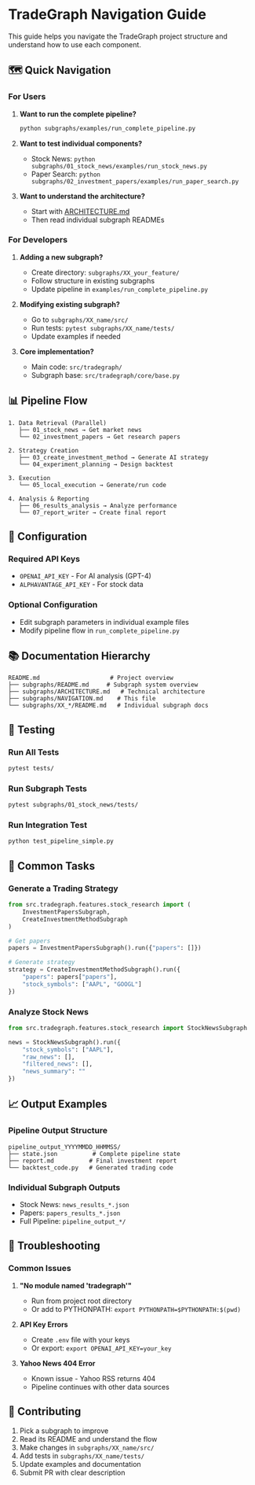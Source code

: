 # TradeGraph Navigation Guide

This guide helps you navigate the TradeGraph project structure and understand how to use each component.

## 🗺️ Quick Navigation

### For Users

1. **Want to run the complete pipeline?**
   ```bash
   python subgraphs/examples/run_complete_pipeline.py
   ```

2. **Want to test individual components?**
   - Stock News: `python subgraphs/01_stock_news/examples/run_stock_news.py`
   - Paper Search: `python subgraphs/02_investment_papers/examples/run_paper_search.py`

3. **Want to understand the architecture?**
   - Start with [ARCHITECTURE.md](ARCHITECTURE.md)
   - Then read individual subgraph READMEs

### For Developers

1. **Adding a new subgraph?**
   - Create directory: `subgraphs/XX_your_feature/`
   - Follow structure in existing subgraphs
   - Update pipeline in `examples/run_complete_pipeline.py`

2. **Modifying existing subgraph?**
   - Go to `subgraphs/XX_name/src/`
   - Run tests: `pytest subgraphs/XX_name/tests/`
   - Update examples if needed

3. **Core implementation?**
   - Main code: `src/tradegraph/`
   - Subgraph base: `src/tradegraph/core/base.py`

## 📊 Pipeline Flow

```
1. Data Retrieval (Parallel)
   ├── 01_stock_news → Get market news
   └── 02_investment_papers → Get research papers

2. Strategy Creation
   ├── 03_create_investment_method → Generate AI strategy
   └── 04_experiment_planning → Design backtest

3. Execution
   └── 05_local_execution → Generate/run code

4. Analysis & Reporting
   ├── 06_results_analysis → Analyze performance
   └── 07_report_writer → Create final report
```

## 🔧 Configuration

### Required API Keys
- `OPENAI_API_KEY` - For AI analysis (GPT-4)
- `ALPHAVANTAGE_API_KEY` - For stock data

### Optional Configuration
- Edit subgraph parameters in individual example files
- Modify pipeline flow in `run_complete_pipeline.py`

## 📚 Documentation Hierarchy

```
README.md                    # Project overview
├── subgraphs/README.md     # Subgraph system overview
├── subgraphs/ARCHITECTURE.md   # Technical architecture
├── subgraphs/NAVIGATION.md    # This file
└── subgraphs/XX_*/README.md   # Individual subgraph docs
```

## 🧪 Testing

### Run All Tests
```bash
pytest tests/
```

### Run Subgraph Tests
```bash
pytest subgraphs/01_stock_news/tests/
```

### Run Integration Test
```bash
python test_pipeline_simple.py
```

## 🚀 Common Tasks

### Generate a Trading Strategy
```python
from src.tradegraph.features.stock_research import (
    InvestmentPapersSubgraph,
    CreateInvestmentMethodSubgraph
)

# Get papers
papers = InvestmentPapersSubgraph().run({"papers": []})

# Generate strategy
strategy = CreateInvestmentMethodSubgraph().run({
    "papers": papers["papers"],
    "stock_symbols": ["AAPL", "GOOGL"]
})
```

### Analyze Stock News
```python
from src.tradegraph.features.stock_research import StockNewsSubgraph

news = StockNewsSubgraph().run({
    "stock_symbols": ["AAPL"],
    "raw_news": [],
    "filtered_news": [],
    "news_summary": ""
})
```

## 📈 Output Examples

### Pipeline Output Structure
```
pipeline_output_YYYYMMDD_HHMMSS/
├── state.json          # Complete pipeline state
├── report.md          # Final investment report
└── backtest_code.py   # Generated trading code
```

### Individual Subgraph Outputs
- Stock News: `news_results_*.json`
- Papers: `papers_results_*.json`
- Full Pipeline: `pipeline_output_*/`

## 🐛 Troubleshooting

### Common Issues

1. **"No module named 'tradegraph'"**
   - Run from project root directory
   - Or add to PYTHONPATH: `export PYTHONPATH=$PYTHONPATH:$(pwd)`

2. **API Key Errors**
   - Create `.env` file with your keys
   - Or export: `export OPENAI_API_KEY=your_key`

3. **Yahoo News 404 Error**
   - Known issue - Yahoo RSS returns 404
   - Pipeline continues with other data sources

## 🤝 Contributing

1. Pick a subgraph to improve
2. Read its README and understand the flow
3. Make changes in `subgraphs/XX_name/src/`
4. Add tests in `subgraphs/XX_name/tests/`
5. Update examples and documentation
6. Submit PR with clear description